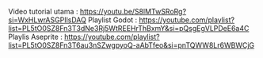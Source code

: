 Video tutorial utama : https://youtu.be/S8lMTwSRoRg?si=WxHLwrASGPIlsDAQ
Playlist Godot : https://youtube.com/playlist?list=PL5tO0SZ8Fn3T3dNe3Rj5WtREEHrThBxmY&si=pQsgEgVLPDeE6a4C
Playlis Aseprite : https://youtube.com/playlist?list=PL5tO0SZ8Fn3T6au3nSZwgpyoQ-aAbTfeo&si=pnTQWW8Lr6WBWCjG
